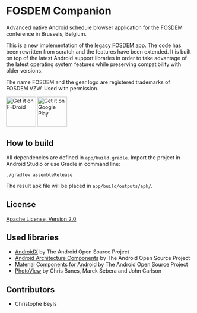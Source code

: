 # FOSDEM Companion

Advanced native Android schedule browser application for the [FOSDEM](http://fosdem.org/) conference in Brussels, Belgium.

This is a new implementation of the [legacy FOSDEM app](https://github.com/rkallensee/fosdem-android/). The code has been rewritten from scratch and the features have been extended. It is built on top of the latest Android support libraries in order to take advantage of the latest operating system features while preserving compatibility with older versions.

The name FOSDEM and the gear logo are registered trademarks of FOSDEM VZW. Used with permission.

[<img src="https://f-droid.org/badge/get-it-on.png"
     alt="Get it on F-Droid"
   height="80">](https://f-droid.org/packages/be.digitalia.fosdem/)
[<img src="https://play.google.com/intl/en_us/badges/images/generic/en-play-badge.png"
     alt="Get it on Google Play"
     height="80">](https://play.google.com/store/apps/details?id=be.digitalia.fosdem)

## How to build

All dependencies are defined in ```app/build.gradle```. Import the project in Android Studio or use Gradle in command line:

```
./gradlew assembleRelease
```

The result apk file will be placed in ```app/build/outputs/apk/```.

## License

[Apache License, Version 2.0](http://www.apache.org/licenses/LICENSE-2.0)

## Used libraries

* [AndroidX](https://developer.android.com/jetpack/androidx/) by The Android Open Source Project
* [Android Architecture Components](https://developer.android.com/topic/libraries/architecture/) by The Android Open Source Project
* [Material Components for Android](https://material.io/develop/android/) by The Android Open Source Project
* [PhotoView](https://github.com/chrisbanes/PhotoView) by Chris Banes, Marek Sebera and John Carlson

## Contributors

* Christophe Beyls
